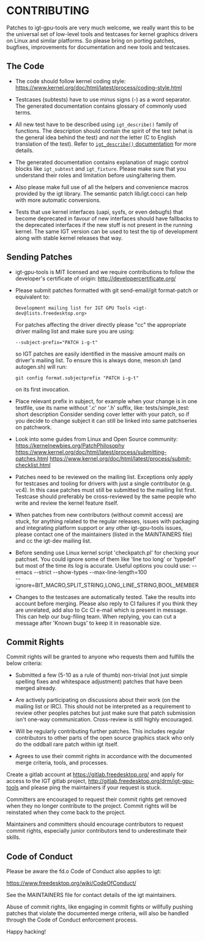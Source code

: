CONTRIBUTING
============

Patches to igt-gpu-tools are very much welcome, we really want this to be the
universal set of low-level tools and testcases for kernel graphics drivers
on Linux and similar platforms. So please bring on porting patches, bugfixes,
improvements for documentation and new tools and testcases.


The Code
--------

- The code should follow kernel coding style:
  https://www.kernel.org/doc/html/latest/process/coding-style.html

- Testcases (subtests) have to use minus signs (-) as a word separator.
  The generated documentation contains glossary of commonly used terms.

- All new test have to be described using `igt_describe()` family of
  functions. The description should contain the spirit of the test (what is
  the general idea behind the test) and *not* the letter (C to English
  translation of the test). Refer to [`igt_describe()`
  documentation][igt-describe] for more details.

- The generated documentation contains explanation of magic control blocks like
  `igt_subtest` and `igt_fixture`. Please make sure that you understand their
  roles and limitation before using/altering them.

- Also please make full use of all the helpers and convenience macros
  provided by the igt library. The semantic patch lib/igt.cocci can help with
  more automatic conversions.

- Tests that use kernel interfaces (uapi, sysfs, or even debugfs) that
  become deprecated in favour of new interfaces should have fallbacks
  to the deprecated interfaces if the new stuff is not present in the
  running kernel. The same IGT version can be used to test the tip of
  development along with stable kernel releases that way.

[igt-describe]: https://drm.pages.freedesktop.org/igt-gpu-tools/igt-gpu-tools-Core.html#igt-describe


Sending Patches
---------------

- igt-gpu-tools is MIT licensed and we require contributions to follow the
  developer's certificate of origin: http://developercertificate.org/

- Please submit patches formatted with git send-email/git format-patch or
  equivalent to:

      Development mailing list for IGT GPU Tools <igt-dev@lists.freedesktop.org>

  For patches affecting the driver directly please "cc" the appropriate driver
  mailing list and make sure you are using:

      --subject-prefix="PATCH i-g-t"

  so IGT patches are easily identified in the massive amount mails on driver's
  mailing list. To ensure this is always done, meson.sh (and autogen.sh) will
  run:

      git config format.subjectprefix "PATCH i-g-t"

  on its first invocation.

- Place relevant prefix in subject, for example when your change is in one
  testfile, use its name without '.c' nor '.h' suffix, like:
  tests/simple_test: short description
  Consider sending cover letter with your patch, so if you decide to change
  subject it can still be linked into same patchseries on patchwork.

- Look into some guides from Linux and Open Source community:
  https://kernelnewbies.org/PatchPhilosophy
  https://www.kernel.org/doc/html/latest/process/submitting-patches.html
  https://www.kernel.org/doc/html/latest/process/submit-checklist.html

- Patches need to be reviewed on the mailing list. Exceptions only apply for
  testcases and tooling for drivers with just a single contributor (e.g. vc4).
  In this case patches must still be submitted to the mailing list first.
  Testcase should preferably be cross-reviewed by the same people who write and
  review the kernel feature itself.

- When patches from new contributors (without commit access) are stuck, for
  anything related to the regular releases, issues with packaging and
  integrating platform support or any other igt-gpu-tools issues, please
  contact one of the maintainers (listed in the MAINTAINERS file) and cc the
  igt-dev mailing list.

- Before sending use Linux kernel script 'checkpatch.pl' for checking your
  patchset. You could ignore some of them like 'line too long' or 'typedef'
  but most of the time its log is accurate. Useful options you could use:
  --emacs --strict --show-types --max-line-length=100 \
  --ignore=BIT_MACRO,SPLIT_STRING,LONG_LINE_STRING,BOOL_MEMBER

- Changes to the testcases are automatically tested. Take the results into
  account before merging.  Please also reply to CI failures if you think they
  are unrelated, add also to Cc CI e-mail which is present in message.  This
  can help our bug-filing team. When replying, you can cut a message after
  'Known bugs' to keep it in reasonable size.


Commit Rights
-------------

Commit rights will be granted to anyone who requests them and fulfills the
below criteria:

- Submitted a few (5-10 as a rule of thumb) non-trivial (not just simple
  spelling fixes and whitespace adjustment) patches that have been merged
  already.

- Are actively participating on discussions about their work (on the mailing
  list or IRC). This should not be interpreted as a requirement to review other
  peoples patches but just make sure that patch submission isn't one-way
  communication. Cross-review is still highly encouraged.

- Will be regularly contributing further patches. This includes regular
  contributors to other parts of the open source graphics stack who only
  do the oddball rare patch within igt itself.

- Agrees to use their commit rights in accordance with the documented merge
  criteria, tools, and processes.

Create a gitlab account at https://gitlab.freedesktop.org/ and apply
for access to the IGT gitlab project,
http://gitlab.freedesktop.org/drm/igt-gpu-tools and please ping the
maintainers if your request is stuck.

Committers are encouraged to request their commit rights get removed when they
no longer contribute to the project. Commit rights will be reinstated when they
come back to the project.

Maintainers and committers should encourage contributors to request commit
rights, especially junior contributors tend to underestimate their skills.


Code of Conduct
---------------

Please be aware the fd.o Code of Conduct also applies to igt:

https://www.freedesktop.org/wiki/CodeOfConduct/

See the MAINTAINERS file for contact details of the igt maintainers.

Abuse of commit rights, like engaging in commit fights or willfully pushing
patches that violate the documented merge criteria, will also be handled through
the Code of Conduct enforcement process.

Happy hacking!
